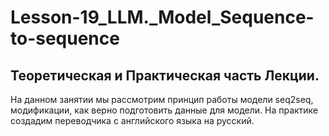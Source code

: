 # Lesson-19_LLM._Model_Sequence-to-sequence

## Теоретическая и Практическая часть Лекции.

На данном занятии мы рассмотрим принцип работы модели seq2seq, модификации, как верно подготовить данные для модели. 
На практике создадим переводчика с английского языка на русский.
